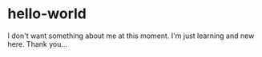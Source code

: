 # hello-world

I don't want something about me at this moment. I'm just learning and new here.
Thank you...
